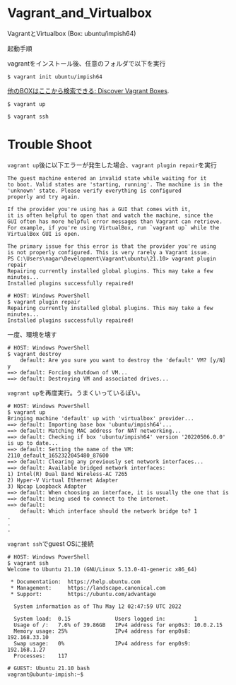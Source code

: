 # Vagrant_and_Virtualbox

VagrantとVirtualbox (Box: ubuntu/impish64)

起動手順

vagrantをインストール後、任意のフォルダで以下を実行

```$ vagrant init ubuntu/impish64```

[他のBOXはここから検索できる: Discover Vagrant Boxes](https://app.vagrantup.com/boxes/search).

```$ vagrant up```

```$ vagrant ssh```

# Trouble Shoot

```vagrant up```後に以下エラーが発生した場合、```vagrant plugin repair```を実行

```
The guest machine entered an invalid state while waiting for it
to boot. Valid states are 'starting, running'. The machine is in the
'unknown' state. Please verify everything is configured
properly and try again.

If the provider you're using has a GUI that comes with it,
it is often helpful to open that and watch the machine, since the
GUI often has more helpful error messages than Vagrant can retrieve.
For example, if you're using VirtualBox, run `vagrant up` while the
VirtualBox GUI is open.

The primary issue for this error is that the provider you're using
is not properly configured. This is very rarely a Vagrant issue.
PS C:\Users\nagar\Development\Vagrant\ubuntu\21.10> vagrant plugin repair
Repairing currently installed global plugins. This may take a few minutes...
Installed plugins successfully repaired!
```

```
# HOST: Windows PowerShell
$ vagrant plugin repair
Repairing currently installed global plugins. This may take a few minutes...
Installed plugins successfully repaired!
```

一度、環境を壊す
```
# HOST: Windows PowerShell
$ vagrant destroy
    default: Are you sure you want to destroy the 'default' VM? [y/N] y
==> default: Forcing shutdown of VM...
==> default: Destroying VM and associated drives...
```

```vagrant up```を再度実行。うまくいっているぽい。

```
# HOST: Windows PowerShell
$ vagrant up
Bringing machine 'default' up with 'virtualbox' provider...
==> default: Importing base box 'ubuntu/impish64'...
==> default: Matching MAC address for NAT networking...
==> default: Checking if box 'ubuntu/impish64' version '20220506.0.0' is up to date...
==> default: Setting the name of the VM: 2110_default_1652322045480_87600
==> default: Clearing any previously set network interfaces...
==> default: Available bridged network interfaces:
1) Intel(R) Dual Band Wireless-AC 7265
2) Hyper-V Virtual Ethernet Adapter
3) Npcap Loopback Adapter
==> default: When choosing an interface, it is usually the one that is
==> default: being used to connect to the internet.
==> default:
    default: Which interface should the network bridge to? 1
.
.
.

```

```vagrant ssh```でguest OSに接続

```
# HOST: Windows PowerShell
$ vagrant ssh
Welcome to Ubuntu 21.10 (GNU/Linux 5.13.0-41-generic x86_64)

 * Documentation:  https://help.ubuntu.com
 * Management:     https://landscape.canonical.com
 * Support:        https://ubuntu.com/advantage

  System information as of Thu May 12 02:47:59 UTC 2022

  System load:  0.15              Users logged in:         1
  Usage of /:   7.6% of 39.86GB   IPv4 address for enp0s3: 10.0.2.15
  Memory usage: 25%               IPv4 address for enp0s8: 192.168.33.10
  Swap usage:   0%                IPv4 address for enp0s9: 192.168.1.27
  Processes:    117
  
# GUEST: Ubuntu 21.10 bash
vagrant@ubuntu-impish:~$
```
